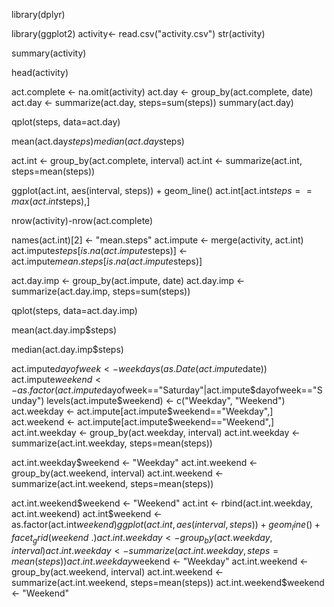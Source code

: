 library(dplyr)


library(ggplot2)
activity<- read.csv("activity.csv")
str(activity)

summary(activity)

head(activity)

act.complete <- na.omit(activity)
act.day <- group_by(act.complete, date)
act.day <- summarize(act.day, steps=sum(steps))
summary(act.day)

qplot(steps, data=act.day)

mean(act.day$steps)
median(act.day$steps)

act.int <- group_by(act.complete, interval)
act.int <- summarize(act.int, steps=mean(steps))

ggplot(act.int, aes(interval, steps)) + geom_line()
act.int[act.int$steps==max(act.int$steps),]

nrow(activity)-nrow(act.complete)

names(act.int)[2] <- "mean.steps"
act.impute <- merge(activity, act.int)
act.impute$steps[is.na(act.impute$steps)] <- act.impute$mean.steps[is.na(act.impute$steps)]

act.day.imp <- group_by(act.impute, date)
act.day.imp <- summarize(act.day.imp, steps=sum(steps))

qplot(steps, data=act.day.imp)


mean(act.day.imp$steps)

median(act.day.imp$steps)


act.impute$dayofweek <- weekdays(as.Date(act.impute$date))
act.impute$weekend <-as.factor(act.impute$dayofweek=="Saturday"|act.impute$dayofweek=="Sunday")
levels(act.impute$weekend) <- c("Weekday", "Weekend")
act.weekday <- act.impute[act.impute$weekend=="Weekday",]
act.weekend <- act.impute[act.impute$weekend=="Weekend",]
act.int.weekday <- group_by(act.weekday, interval)
act.int.weekday <- summarize(act.int.weekday, steps=mean(steps))

act.int.weekday$weekend <- "Weekday"
act.int.weekend <- group_by(act.weekend, interval)
act.int.weekend <- summarize(act.int.weekend, steps=mean(steps))

act.int.weekend$weekend <- "Weekend"
act.int <- rbind(act.int.weekday, act.int.weekend)
act.int$weekend <- as.factor(act.int$weekend)
ggplot(act.int, aes(interval, steps)) + geom_line() + facet_grid(weekend ~ .)
act.int.weekday <- group_by(act.weekday, interval)
act.int.weekday <- summarize(act.int.weekday, steps=mean(steps))
act.int.weekday$weekend <- "Weekday"
act.int.weekend <- group_by(act.weekend, interval)
act.int.weekend <- summarize(act.int.weekend, steps=mean(steps))
act.int.weekend$weekend <- "Weekend"